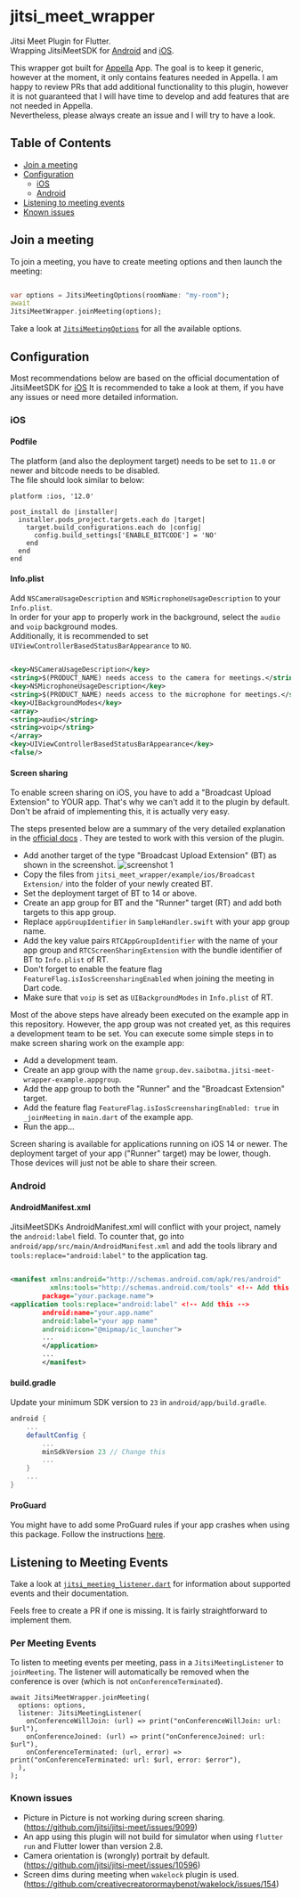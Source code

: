 # jitsi_meet_wrapper

Jitsi Meet Plugin for Flutter.<br>
Wrapping JitsiMeetSDK for
[Android](https://jitsi.github.io/handbook/docs/dev-guide/dev-guide-android-sdk) and
[iOS](https://jitsi.github.io/handbook/docs/dev-guide/dev-guide-ios-sdk).

This wrapper got built for [Appella](https://www.appella.app/) App. The goal is to keep it generic, however at the
moment, it only contains features needed in Appella. I am happy to review PRs that add additional functionality to this
plugin, however it is not guaranteed that I will have time to develop and add features that are not needed in
Appella.<br>
Nevertheless, please always create an issue and I will try to have a look.

## Table of Contents

- [Join a meeting](#join-a-meeting)
- [Configuration](#configuration)
    - [iOS](#ios)
    - [Android](#android)
- [Listening to meeting events](#listening-to-meeting-events)
- [Known issues](#known-issues)

<a name="join-a-meeting"></a>

## Join a meeting

To join a meeting, you have to create meeting options and then launch the meeting:

```dart

var options = JitsiMeetingOptions(roomName: "my-room");
await
JitsiMeetWrapper.joinMeeting(options);
```

Take a look
at [`JitsiMeetingOptions`](https://github.com/saibotma/jitsi_meet_wrapper/blob/main/jitsi_meet_wrapper_platform_interface/lib/jitsi_meeting_options.dart)
for all the available options.

<a name="configuration"></a>

## Configuration

Most recommendations below are based on the official documentation of JitsiMeetSDK
for [iOS](https://jitsi.github.io/handbook/docs/dev-guide/dev-guide-ios-sdk)
It is recommended to take a look at them, if you have any issues or need more detailed information.

<a name="ios"></a>

### iOS

#### Podfile

The platform (and also the deployment target) needs to be set to `11.0` or newer and bitcode needs to be disabled.<br>
The file should look similar to below:

```
platform :ios, '12.0'

post_install do |installer|
  installer.pods_project.targets.each do |target|
    target.build_configurations.each do |config|
      config.build_settings['ENABLE_BITCODE'] = 'NO'
    end
  end
end
```

#### Info.plist

Add `NSCameraUsageDescription` and `NSMicrophoneUsageDescription` to your `Info.plist`.<br>
In order for your app to properly work in the background, select the `audio` and `voip` background modes.<br>
Additionally, it is recommended to set `UIViewControllerBasedStatusBarAppearance` to `NO`.<br>

```xml

<key>NSCameraUsageDescription</key>
<string>$(PRODUCT_NAME) needs access to the camera for meetings.</string>
<key>NSMicrophoneUsageDescription</key>
<string>$(PRODUCT_NAME) needs access to the microphone for meetings.</string>
<key>UIBackgroundModes</key>
<array>
<string>audio</string>
<string>voip</string>
</array>
<key>UIViewControllerBasedStatusBarAppearance</key>
<false/>
```

#### Screen sharing

To enable screen sharing on iOS, you have to add a "Broadcast Upload Extension" to YOUR app. That's why we can't add it
to the plugin by default. Don't be afraid of implementing this, it is actually very easy.

The steps presented below are a summary of the very detailed explanation in
the [official docs](https://github.com/jitsi/handbook/blob/75d38b5a3db9d44ff60feb7c72dd6f7d4a5ea83c/docs/dev-guide/ios-sdk.md#screen-sharing-integration)
. They are tested to work with this version of the plugin.

- Add another target of the type "Broadcast Upload Extension" (BT) as shown in the
  screenshot. ![screenshot 1](https://github.com/jitsi/handbook/blob/c105fe0782e272875b36dd763fa54f19dd91c9a7/docs/assets/iOS_screensharing_1.png)
- Copy the files from `jitsi_meet_wrapper/example/ios/Broadcast Extension/` into the folder of your newly created BT.
- Set the deployment target of BT to 14 or above.
- Create an app group for BT and the "Runner" target (RT) and add both targets to this app group.
- Replace `appGroupIdentifier` in `SampleHandler.swift` with your app group name.
- Add the key value pairs `RTCAppGroupIdentifier` with the name of your app group and `RTCScreenSharingExtension` with
  the bundle identifier of BT to `Info.plist` of RT.
- Don't forget to enable the feature flag `FeatureFlag.isIosScreensharingEnabled` when joining the meeting in Dart code.
- Make sure that `voip` is set as `UIBackgroundModes` in `Info.plist` of RT.

Most of the above steps have already been executed on the example app in this repository. However, the app group was not
created yet, as this requires a development team to be set. You can execute some simple steps in to make screen sharing
work on the example app:

- Add a development team.
- Create an app group with the name `group.dev.saibotma.jitsi-meet-wrapper-example.appgroup`.
- Add the app group to both the "Runner" and the "Broadcast Extension" target.
- Add the feature flag `FeatureFlag.isIosScreensharingEnabled: true` in `_joinMeeting` in `main.dart` of the example
  app.
- Run the app...

Screen sharing is available for applications running on iOS 14 or newer. The deployment target of your app ("Runner"
target) may be lower, though. Those devices will just not be able to share their screen.

<a name="android"></a>

### Android

#### AndroidManifest.xml

JitsiMeetSDKs AndroidManifest.xml will conflict with your project, namely the `android:label` field. To counter that, go
into
`android/app/src/main/AndroidManifest.xml` and add the tools library and `tools:replace="android:label"` to the
application tag.

```xml

<manifest xmlns:android="http://schemas.android.com/apk/res/android"
          xmlns:tools="http://schemas.android.com/tools" <!-- Add this -->
        package="your.package.name">
<application tools:replace="android:label" <!-- Add this -->
        android:name="your.app.name"
        android:label="your app name"
        android:icon="@mipmap/ic_launcher">
        ...
        </application>
        ...
        </manifest>
```

#### build.gradle

Update your minimum SDK version to `23` in `android/app/build.gradle`.

```groovy
android {
    ...
    defaultConfig {
        ...
        minSdkVersion 23 // Change this
        ...
    }
    ...
}
```

#### ProGuard

You might have to add some ProGuard rules if your app crashes when using this package. Follow the
instructions [here](https://jitsi.github.io/handbook/docs/dev-guide/dev-guide-android-sdk/#proguard-rules).

<a name="listening-to-meeting-events"></a>

## Listening to Meeting Events

Take a look
at [`jitsi_meeting_listener.dart`](https://github.com/saibotma/jitsi_meet_wrapper/blob/main/jitsi_meet_wrapper_platform_interface/lib/jitsi_meeting_listener.dart)
for information about supported events and their documentation.

Feels free to create a PR if one is missing. It is fairly straightforward to implement them.

### Per Meeting Events

To listen to meeting events per meeting, pass in a `JitsiMeetingListener`
to `joinMeeting`. The listener will automatically be removed when the conference is over
(which is not `onConferenceTerminated`).

```
await JitsiMeetWrapper.joinMeeting(
  options: options,
  listener: JitsiMeetingListener(
    onConferenceWillJoin: (url) => print("onConferenceWillJoin: url: $url"),
    onConferenceJoined: (url) => print("onConferenceJoined: url: $url"),
    onConferenceTerminated: (url, error) => print("onConferenceTerminated: url: $url, error: $error"),
  ),
);
```

<a name="known-issues"></a>

### Known issues

- Picture in Picture is not working during screen sharing. (https://github.com/jitsi/jitsi-meet/issues/9099)
- An app using this plugin will not build for simulator when using `flutter run` and Flutter lower than version 2.8.
- Camera orientation is (wrongly) portrait by default. (https://github.com/jitsi/jitsi-meet/issues/10596)
- Screen dims during meeting when `wakelock` plugin is
  used. (https://github.com/creativecreatorormaybenot/wakelock/issues/154)
